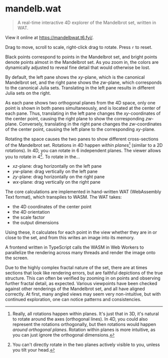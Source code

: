 # mandelb.wat

> A real-time interactive 4D explorer of the Mandelbrot set, written in WAT.

View it online at https://mandelbwat.t6.fyi/.

Drag to move, scroll to scale, right-click drag to rotate. Press `r` to reset.

Black points correspond to points in the Mandelbrot set, and bright points
denote points almost in the Mandelbrot set. As you zoom in, the colors are
dynamically adjusted to reveal fine detail that would otherwise be lost.

By default, the left pane shows the *xy*-plane, which is the canonical
Mandelbrot set, and the right pane shows the *zw*-plane, which corresponds to
the canonical Julia sets. Translating in the left pane results in different
Julia sets on the right.

As each pane shows two orthogonal planes from the 4D space, only one point is
shown in both panes simultaneously, and is located at the center of each pane.
Thus, translating in the left pane changes the *xy*-coordinates of the center
point, causing the right plane to show the corresponding *zw*-plane. Conversely,
translating in the right pane changes the *zw*-coordinates of the center point,
causing the left plane to the corresponding *xy*-plane.

Rotating the space causes the two panes to show different cross-sections of the
Mandelbrot set. Rotations in 4D happen *within planes*[^1] (similar to a 2D
rotations). In 4D, you can rotate in 6 independent planes. The viewer allows you
to rotate in 4[^2]. To rotate in the...
- *xz*-plane: drag horizontally on the left pane
- *yw*-plane: drag vertically on the left pane
- *zy*-plane: drag horizontally on the right pane
- *wx*-plane: drag vertically on the right pane

The core calculations are implemented in hand-written WAT (WebAssembly Text
format), which transpiles to WASM. The WAT takes:
- the 4D coordinates of the center point
- the 4D orientation
- the scale factor
- the output dimensions

Using these, it calculates for each point in the view whether they are in or close to
the set, and from this writes an image into its memory.

A frontend written in TypeScript calls the WASM in Web Workers to parallelize
the rendering across many threads and render the image onto the screen.

Due to the highly complex fractal nature of the set, there are at times sections
that look like rendering errors, but are faithful depictions of the true
structure. This can often be verified by zooming in on points and observing
further fractal detail, as expected. Various viewpoints have been checked
against other renderings of the Mandelbrot set, and all have aligned correctly.
At first, many angled views may seem very non-intuitive, but with continued
exploration, one can notice patterns and consistencies.

[^1]: Really, all rotations happen within planes. It's just that in 3D, it's
natural to rotate around the axes (orthogonal lines). In 4D, you could also
represent the rotations orthogonally, but then rotations would happen *around
orthogonal planes*. Rotation within planes is more intuitive, as you can just
ignore the orthogonal dimensions.

[^2]: You can't directly rotate in the two planes actively visible to you,
unless you tilt your head.
